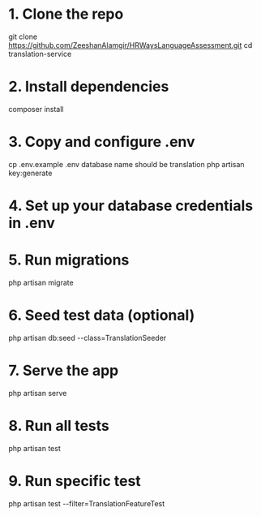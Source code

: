 # 1. Clone the repo
git clone https://github.com/ZeeshanAlamgir/HRWaysLanguageAssessment.git
cd translation-service

# 2. Install dependencies
composer install

# 3. Copy and configure .env
cp .env.example .env
database name should be translation
php artisan key:generate

# 4. Set up your database credentials in .env

# 5. Run migrations
php artisan migrate

# 6. Seed test data (optional)
php artisan db:seed --class=TranslationSeeder

# 7. Serve the app
php artisan serve

# 8. Run all tests
php artisan test

# 9. Run specific test
php artisan test --filter=TranslationFeatureTest
